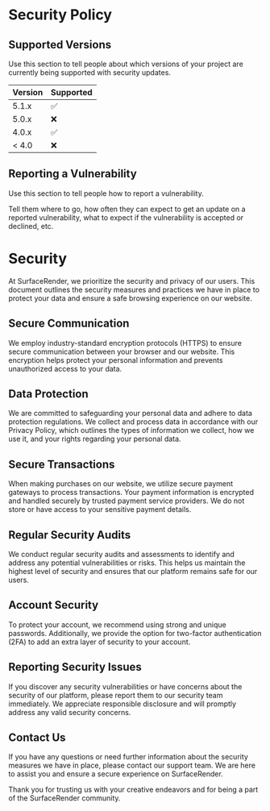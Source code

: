 # Security Policy

## Supported Versions

Use this section to tell people about which versions of your project are
currently being supported with security updates.

| Version | Supported          |
| ------- | ------------------ |
| 5.1.x   | :white_check_mark: |
| 5.0.x   | :x:                |
| 4.0.x   | :white_check_mark: |
| < 4.0   | :x:                |

## Reporting a Vulnerability

Use this section to tell people how to report a vulnerability.

Tell them where to go, how often they can expect to get an update on a
reported vulnerability, what to expect if the vulnerability is accepted or
declined, etc.
# Security

At SurfaceRender, we prioritize the security and privacy of our users. This document outlines the security measures and practices we have in place to protect your data and ensure a safe browsing experience on our website.

## Secure Communication

We employ industry-standard encryption protocols (HTTPS) to ensure secure communication between your browser and our website. This encryption helps protect your personal information and prevents unauthorized access to your data.

## Data Protection

We are committed to safeguarding your personal data and adhere to data protection regulations. We collect and process data in accordance with our Privacy Policy, which outlines the types of information we collect, how we use it, and your rights regarding your personal data.

## Secure Transactions

When making purchases on our website, we utilize secure payment gateways to process transactions. Your payment information is encrypted and handled securely by trusted payment service providers. We do not store or have access to your sensitive payment details.

## Regular Security Audits

We conduct regular security audits and assessments to identify and address any potential vulnerabilities or risks. This helps us maintain the highest level of security and ensures that our platform remains safe for our users.

## Account Security

To protect your account, we recommend using strong and unique passwords. Additionally, we provide the option for two-factor authentication (2FA) to add an extra layer of security to your account.

## Reporting Security Issues

If you discover any security vulnerabilities or have concerns about the security of our platform, please report them to our security team immediately. We appreciate responsible disclosure and will promptly address any valid security concerns.

## Contact Us

If you have any questions or need further information about the security measures we have in place, please contact our support team. We are here to assist you and ensure a secure experience on SurfaceRender.

Thank you for trusting us with your creative endeavors and for being a part of the SurfaceRender community.


